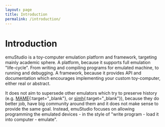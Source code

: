```yaml
---
layout: page
title: Introduction
permalink: /introduction/
---
```


# Introduction

emuStudio is a toy-computer emulation platform and framework, targeting mainly academic sphere. A platform, because it supports full emulation "life-cycle". From writing and compiling programs for emulated machine, to running and debugging. A framework, because it provides API and documentation which encourages implementing your custom toy-computer, either real or abstract.

It does not aim to supersede other emulators which try to preserve history (e.g. [MAME][mame]{:target="_blank"}, or [simh][simh]{:target="_blank"}), because they do better job, have big community around them and it does not make sense to provide the same goal. Instead, emuStudio focuses on allowing programming the emulated devices - in the style of "write program - load it into computer - emulate".


[mame]: https://www.mamedev.org/
[simh]: https://github.com/simh/simh
[peterj]: https://github.com/vbmacher
[slavos]: https://kpi.fei.tuke.sk/sk/person/slavomir-simonak
[tuke]: https://www.tuke.sk
[tukesk]: https://goo.gl/maps/9hoGFpr5q17GxF9M6
